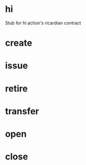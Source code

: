 <h1 class="contract"> hi </h1>

Stub for hi action's ricardian contract

<h1 class="contract"> create </h1>

<h1 class="contract"> issue </h1>

<h1 class="contract"> retire </h1>

<h1 class="contract"> transfer </h1>

<h1 class="contract"> open </h1>

<h1 class="contract"> close </h1>


